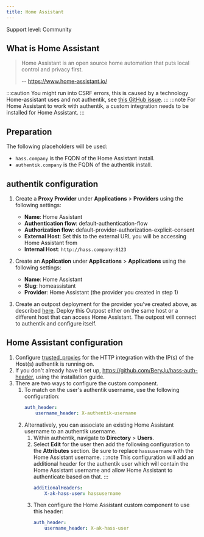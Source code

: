 ```yaml
---
title: Home Assistant
---
```


<span class="badge badge--secondary">Support level: Community</span>

## What is Home Assistant

> Home Assistant is an open source home automation that puts local control and privacy first.
>
> -- https://www.home-assistant.io/

:::caution
You might run into CSRF errors, this is caused by a technology Home-assistant uses and not authentik, see [this GitHub issue](https://github.com/goauthentik/authentik/issues/884#issuecomment-851542477).
:::
:::note
For Home Assistant to work with authentik, a custom integration needs to be installed for Home Assistant.
:::

## Preparation

The following placeholders will be used:

-   `hass.company` is the FQDN of the Home Assistant install.
-   `authentik.company` is the FQDN of the authentik install.

## authentik configuration

1. Create a **Proxy Provider** under **Applications** > **Providers** using the following settings:

    - **Name**: Home Assistant
    - **Authentication flow**: default-authentication-flow
    - **Authorization flow**: default-provider-authorization-explicit-consent
    - **External Host**: Set this to the external URL you will be accessing Home Assistant from
    - **Internal Host**: `http://hass.company:8123`

2. Create an **Application** under **Applications** > **Applications** using the following settings:

    - **Name**: Home Assistant
    - **Slug**: homeassistant
    - **Provider**: Home Assistant (the provider you created in step 1)

3. Create an outpost deployment for the provider you've created above, as described [here](../../../docs/outposts/). Deploy this Outpost either on the same host or a different host that can access Home Assistant. The outpost will connect to authentik and configure itself.

## Home Assistant configuration

1. Configure [trusted_proxies](https://www.home-assistant.io/integrations/http/#trusted_proxies) for the HTTP integration with the IP(s) of the Host(s) authentik is running on.
2. If you don't already have it set up, https://github.com/BeryJu/hass-auth-header, using the installation guide.
3. There are two ways to configure the custom component.
    1. To match on the user's authentik username, use the following configuration:
        ```yaml
        auth_header:
            username_header: X-authentik-username
        ```
    2. Alternatively, you can associate an existing Home Assistant username to an authentik username.
        1. Within authentik, navigate to **Directory** > **Users**.
        2. Select **Edit** for the user then add the following configuration to the **Attributes** section. Be sure to replace `hassusername` with the Home Assistant username.
           :::note
           This configuration will add an additional header for the authentik user which will contain the Home Assistant username and allow Home Assistant to authenticate based on that.
           :::
            ```yaml
            additionalHeaders:
                X-ak-hass-user: hassusername
            ```
        3. Then configure the Home Assistant custom component to use this header:
            ```yaml
            auth_header:
                username_header: X-ak-hass-user
            ```
